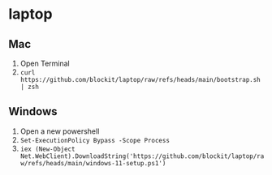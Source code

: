 # laptop

## Mac
1. Open Terminal
2. `curl https://github.com/blockit/laptop/raw/refs/heads/main/bootstrap.sh | zsh`

## Windows
1. Open a new powershell
2. `Set-ExecutionPolicy Bypass -Scope Process`
3. `iex (New-Object Net.WebClient).DownloadString('https://github.com/blockit/laptop/raw/refs/heads/main/windows-11-setup.ps1')`

